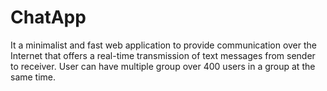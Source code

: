 # ChatApp
It a minimalist and fast web application to provide communication over the Internet that offers a real-time transmission of text messages from sender to receiver.
User can have multiple group over 400 users in a group at the same time.
